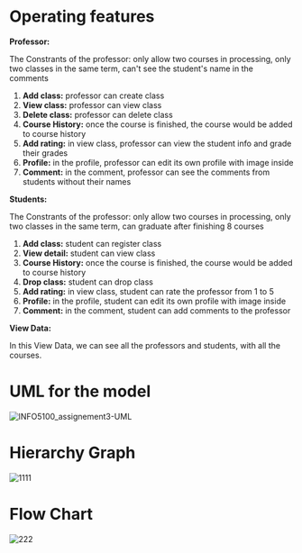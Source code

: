 # Operating features

**Professor:**

The Constrants of the professor: only allow two courses in processing, only two classes in the same term, can't see the student's name in the comments

1. **Add class:** professor can create class
2. **View class:** professor can view class
3. **Delete class:** professor can delete class
4. **Course History:** once the course is finished, the course would be added to course history
5. **Add rating:** in view class, professor can view the student info and grade their grades
6. **Profile:** in the profile, professor can edit its own profile with image inside
7. **Comment:** in the comment, professor can see the comments from students without their names

**Students:**

The Constrants of the professor: only allow two courses in processing, only two classes in the same term, can graduate after finishing 8 courses

1. **Add class:** student can register class
2. **View detail:** student can view class
3. **Course History:** once the course is finished, the course would be added to course history
4. **Drop class:** student can drop class
5. **Add rating:** in view class, student can rate the professor from 1 to 5
6. **Profile:** in the profile, student can edit its own profile with image inside
7. **Comment:** in the comment, student can add comments to the professor

**View Data:**

In this View Data, we can see all the professors and students, with all the courses.

# UML for the model


![INFO5100_assignement3-UML](https://github.com/aed5100/assignment-3-group-hsyl/assets/144742836/2cbc2de0-aabd-47a6-a3b9-12b0623776f1)

# Hierarchy Graph

![1111](https://github.com/aed5100/assignment-3-group-hsyl/assets/144742836/068c4370-4b61-47da-ada9-fae4c1aede8b)

# Flow Chart


![222](https://github.com/aed5100/assignment-3-group-hsyl/assets/144742836/d2588a5d-c096-44a5-9db0-8e47a367ee8e)

